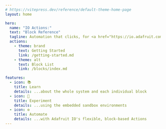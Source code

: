 ```yaml
---
# https://vitepress.dev/reference/default-theme-home-page
layout: home

hero:
  name: "IO Actions:"
  text: "Block Reference"
  tagline: Automation that clicks, for <a href="https://io.adafruit.com">Adafruit IO</a>
  actions:
    - theme: brand
      text: Getting Started
      link: /getting-started.md
    - theme: alt
      text: Block List
      link: /blocks/index.md

features:
  - icon: 📚
    title: Learn
    details: ...about the whole system and each individual block
  - icon: 🧪
    title: Experiment
    details: ...using the embedded sandbox environments
  - icon: ⚙️
    title: Automate
    details: ...with Adafruit IO's flexible, block-based Actions
---
```

